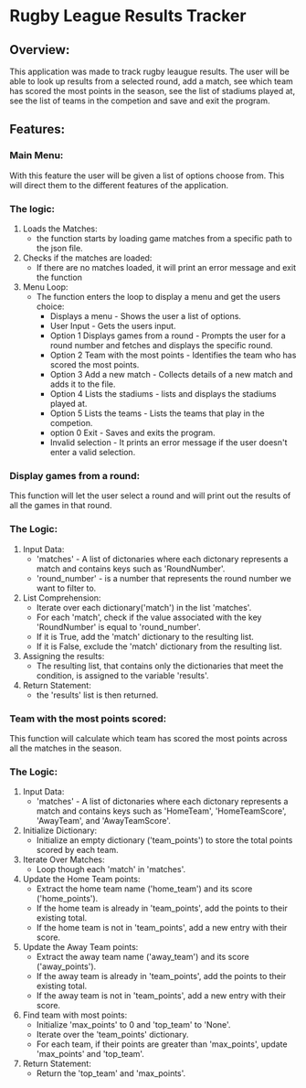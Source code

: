 # Rugby League Results Tracker
## Overview: 
This application was made to track rugby leaugue results.  The user will be able to look up results from a selected round, add a match, see which team has scored the most points in the season, see the list of stadiums played at, see the list of teams in the competion and save and exit the program. 

## Features: 
### Main Menu:
With this feature the user will be given a list of options choose from.  This will direct them to the different features of the application.
### The logic:
1. Loads the Matches:
    * the function starts by loading game matches from a specific path to the json file.
2. Checks if the matches are loaded:
    * If there are no matches loaded, it will print an error message and exit the function
3. Menu Loop:
    * The function enters the loop to display a menu and get the users choice:  
        * Displays a menu - Shows the user a list of options.  
        * User Input - Gets the users input.  
        * Option 1 Displays games from a round - Prompts the user for a round number and fetches and displays the specific round.  
        * Option 2 Team with the most points - Identifies the team who has scored the most points.  
        * Option 3 Add a new match - Collects details of a new match and adds it to the file.  
        * Option 4 Lists the stadiums - lists and displays the stadiums played at.  
        * Option 5 Lists the teams - Lists the teams that play in the competion.  
        * option 0 Exit - Saves and exits the program.  
        * Invalid selection - It prints an error message if the user doesn't enter a valid selection.  

### Display games from a round:
This function will let the user select a round and will print out the results of all the games in that round.
### The Logic:
1. Input Data:
    * 'matches' - A list of dictonaries where each dictonary represents a match and contains keys such as 'RoundNumber'.
    * 'round_number' - is a number that represents the round number we want to filter to.
2. List Comprehension:
    * Iterate over each dictionary('match') in the list 'matches'.
    * For each 'match', check if the value associated with the key 'RoundNumber' is equal to 'round_number'.
    * If it is True, add the 'match' dictionary to the resulting list.
    * If it is False, exclude the 'match' dictionary from the resulting list.
3. Assigning the results:
    * The resulting list, that contains only the dictionaries that meet the condition, is assigned to the variable 'results'.
4. Return Statement:
    * the 'results' list is then returned.

### Team with the most points scored:
This function will calculate which team has scored the most points across all the matches in the season.  
### The Logic:
1. Input Data:
    * 'matches' - A list of dictonaries where each dictonary represents a match and contains keys such as 'HomeTeam', 'HomeTeamScore', 'AwayTeam', and 'AwayTeamScore'.  
2. Initialize Dictionary:
    * Initialize an empty dictionary ('team_points') to store the total points scored by each team.  
3. Iterate Over Matches:
    * Loop though each 'match' in 'matches'.  
4. Update the Home Team points:
    * Extract the home team name ('home_team') and its score ('home_points').
    * If the home team is already in 'team_points', add the points to their existing total.
    * If the home team is not in 'team_points', add a new entry with their score.
5. Update the Away Team points:
    * Extract the away team name ('away_team') and its score ('away_points').
    * If the away team is already in 'team_points', add the points to their existing total.
    * If the away team is not in 'team_points', add a new entry with their score.  
6. Find team with most points:
    * Initialize 'max_points' to 0 and 'top_team' to 'None'.
    * Iterate over the 'team_points' dictionary.
    * For each team, if their points are greater than 'max_points', update 'max_points' and 'top_team'.
7. Return Statement:
    * Return the 'top_team' and 'max_points'.  



